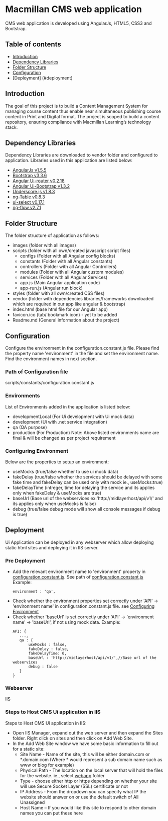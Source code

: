# Macmillan CMS web application
CMS web application is developed using AngularJs, HTML5, CSS3 and Bootstrap.

## Table of contents
 - [Introduction](#introduction)
 - [Dependency Libraries](#dependency-libraries)
 - [Folder Structure](#folder-structure)
 - [Configuration](#configuration)
 - [Deployment] (#deployment)
 
## Introduction
The goal of this project is to build a Content Management System for managing course content thus enable near simultaneous publishing course content in Print and Digital format.  The project is scoped to build a content repository, ensuring compliance with Macmillan Learning’s technology stack.

## Dependency Libraries
Dependency Libraries are downloaded to vendor folder and configured to application. Libraries used in this application are listed below:
* [AngularJs v1.5.5](https://angularjs.org/) 
* [Bootstrap v3.3.6](https://getbootstrap.com)
* [Angular Ui-router v0.2.18](https://github.com/angular-ui/ui-router/wiki)
* [Angular Ui-Bootstrap v1.3.2](https://angular-ui.github.io/bootstrap/)
* [Underscore.js v1.8.3](http://underscorejs.org/)
* [ng-Table v0.8.3](http://ng-table.com/)
* [ui-select v0.17.1](http://github.com/angular-ui/ui-select)
* [ng-flow v2.7.1](https://flowjs.github.io/ng-flow/)

## Folder Structure
The folder structure of application as follows:
 - images (folder with all images)
 - scripts (folder with all own/created javascript script files)
   - configs (Folder with all Angular config blocks)
   - constants (Folder with all Angular constants)
   - controllers (Folder with all Angular Controllers)
   - modules (Folder with all Angular custom modules)
   - services (Folder with all Angular Services)
   - app.js (Main Angular application code)
   - app-run.js (Angular run block)
 - styles (folder with all own/created CSS files)
 - vendor (folder with dependencies libraries/frameworks downloaded which are required in our app like angular & bootstrap)
 - index.html (base html file for our Angular app)
 - favicon.ico (tab/ bookmark icon) - yet to be added
 - Readme.md (General information about the project)
 
## Configuration 
Configure the environment in the configuration.constant.js file. Please find the property name 'environment' in the file and set the environment name. Find the environment names in next section. 

### Path of Configuration file
scripts/constants/configuration.constant.js

### Environments
List of Environments added in the application is listed below:
 - developmentLocal (For Ui development with Ui mock data)
 - development (Ui with .net service integration)
 - qa (QA purpose)
 - production (For Production)
Note: Above listed environments name are final & will be changed as per project requirement
### Configuring Environment 
Below are the properties to setup an environment:
 - useMocks (true/false whether to use ui mock data)
 - fakeDelay (true/false whether the services should be delayed with some fake time and fakeDelay can be used only with mock ie., useMocks:true)
 - fakeDelayTime (intreger, time for delaying the service and its applies only when fakeDelay & useMocks are true)
 - baseUrl (Base url of the webservices ex:'http://midlayerhost/api/v1/' and its applies only when useMocks is false)
 - debug (true/false debug mode will show all console messages if debug is true)

## Deployment
Ui Application can be deployed in any webserver which allow deploying static html sites and deploying it in IIS server. 

### Pre Deployment
 - Add the relevant environment name to 'environment' property in [configuration.constant.js](https://github.com/macmillanhighered/CMS/blob/master/webapp/scripts/constants/configuration.constant.js). See path of [configuration.constant.js](#path-of-configuration-file)
     Example:
     ```
     environment : 'qa',
     ``` 
 - Check whether the environment properties set correctly under 'API' -> 'environment name' in configuration.constant.js file. see [Configuring Environment](#configuring-environment)
 - Check whether 'baseUrl' is set correctly under 'API' -> 'environment name' -> 'baseUrl', if not using mock data.
     Example:
     ```
     API: {
        ...,
        qa : {
            useMocks : false,
            fakeDelay : false,
            fakeDelayTime: 0,
            baseUrl : 'http://midlayerhost/api/v1/',//Base url of the webservices
            debug : false
        }
     }
     ```

### Webserver
IIS

### Steps to Host CMS Ui application in IIS
Steps to Host CMS Ui application in IIS:
 - Open IIS Manager, expand out the web server and then expand the Sites folder. Right click on sites and then click on Add Web Site.
 - In the Add Web Site window we have some basic information to fill out for a static site:
   - Site Name - Name of the site, this will be either domain.com or *.domain.com (Where * would represent a sub domain name such as www or blog for example)
   - Physical Path - The location on the local server that will hold the files for the website. ie., select [webapp](https://github.com/macmillanhighered/CMS/tree/master/webapp) folder    
   - Type - choose either http or https depending on whether your site will use Secure Socket Layer (SSL) certificate or not
   - IP Address - From the dropdown you can specify what IP the website should answer on or use the default switch of All Unassigned
   - Host Name – If you would like this site to respond to other domain names you can put these here
